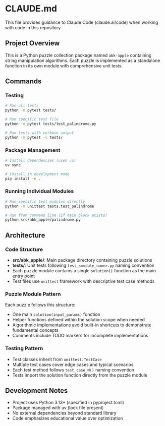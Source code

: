 # CLAUDE.md

This file provides guidance to Claude Code (claude.ai/code) when working with code in this repository.

## Project Overview

This is a Python puzzle collection package named `abk-apple` containing string manipulation algorithms. Each puzzle is implemented as a standalone function in its own module with comprehensive unit tests.

## Commands

### Testing
```bash
# Run all tests
python -m pytest tests/

# Run specific test file
python -m pytest tests/test_palindrome.py

# Run tests with verbose output
python -m pytest -v tests/
```

### Package Management
```bash
# Install dependencies (uses uv)
uv sync

# Install in development mode
pip install -e .
```

### Running Individual Modules
```bash
# Run specific test modules directly
python -m unittest tests.test_palindrome

# Run from command line (if main block exists)
python src/abk_apple/palindrome.py
```

## Architecture

### Code Structure
- **src/abk_apple/**: Main package directory containing puzzle solutions
- **tests/**: Unit tests following `test_<module_name>.py` naming convention
- Each puzzle module contains a single `solution()` function as the main entry point
- Test files use `unittest` framework with descriptive test case methods

### Puzzle Module Pattern
Each puzzle follows this structure:
- One main `solution(input_params)` function
- Helper functions defined within the solution scope when needed
- Algorithmic implementations avoid built-in shortcuts to demonstrate fundamental concepts
- Comments include TODO markers for incomplete implementations

### Testing Pattern
- Test classes inherit from `unittest.TestCase`
- Multiple test cases cover edge cases and typical scenarios
- Each test method follows `test_case_N()` naming convention
- Tests import the solution function directly from the puzzle module

## Development Notes

- Project uses Python 3.13+ (specified in pyproject.toml)
- Package managed with uv (lock file present)
- No external dependencies beyond standard library
- Code emphasizes educational value over optimization